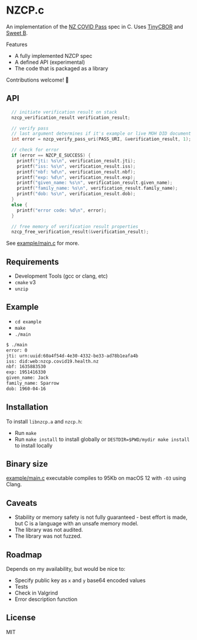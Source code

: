 # NZCP.c
An implementation of the [NZ COVID Pass](https://github.com/minhealthnz/nzcovidpass-spec) spec in C. Uses [TinyCBOR](https://github.com/intel/tinycbor) and [Sweet B](https://github.com/westerndigitalcorporation/sweet-b).

Features
- A fully implemented NZCP spec
- A defined API (experimental)
- The code that is packaged as a library

Contributions welcome! 🥳

## API
```c
  // initiate verification result on stack
  nzcp_verification_result verification_result;

  // verify pass
  // last argument determines if it's example or live MOH DID document
  int error = nzcp_verify_pass_uri(PASS_URI, &verification_result, 1);

  // check for error
  if (error == NZCP_E_SUCCESS) {
    printf("jti: %s\n", verification_result.jti);
    printf("iss: %s\n", verification_result.iss);
    printf("nbf: %d\n", verification_result.nbf);
    printf("exp: %d\n", verification_result.exp);
    printf("given_name: %s\n", verification_result.given_name);
    printf("family_name: %s\n", verification_result.family_name);
    printf("dob: %s\n", verification_result.dob);
  }
  else {
    printf("error code: %d\n", error);
  }

  // free memory of verification result properties
  nzcp_free_verification_result(&verification_result);
```

See [example/main.c](example/main.c) for more.

## Requirements
- Development Tools (gcc or clang, etc)
- `cmake` v3
- `unzip`

## Example
- `cd example`
- `make`
- `./main`

```bash
$ ./main
error: 0
jti: urn:uuid:60a4f54d-4e30-4332-be33-ad78b1eafa4b
iss: did:web:nzcp.covid19.health.nz
nbf: 1635883530
exp: 1951416330
given_name: Jack
family_name: Sparrow
dob: 1960-04-16
```

## Installation
To install `libnzcp.a` and `nzcp.h`:
- Run `make`
- Run `make install` to install globally or `DESTDIR=$PWD/mydir make install` to install locally

## Binary size
[example/main.c](example/main.c) executable compiles to 95Kb on macOS 12 with `-O3` using Clang.

## Caveats
- Stability or memory safety is not fully guaranteed - best effort is made, but C is a language with an unsafe memory model.
- The library was not audited.
- The library was not fuzzed.

## Roadmap
Depends on my availability, but would be nice to:
- Specify public key as `x` and `y` base64 encoded values
- Tests
- Check in Valgrind
- Error description function

## License
MIT
